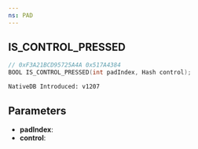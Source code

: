 ```yaml
---
ns: PAD
---
```

## IS_CONTROL_PRESSED

```c
// 0xF3A21BCD95725A4A 0x517A4384
BOOL IS_CONTROL_PRESSED(int padIndex, Hash control);
```

```
NativeDB Introduced: v1207
```

## Parameters
* **padIndex**:
* **control**:
